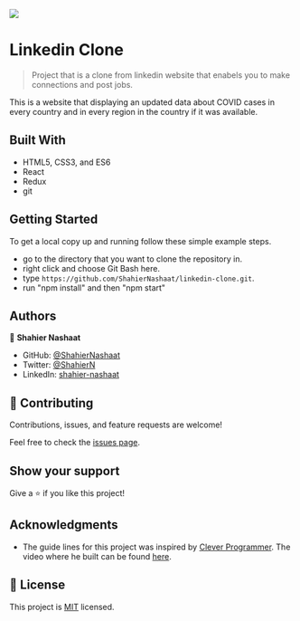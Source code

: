 ![](https://img.shields.io/badge/Microverse-blueviolet)

# Linkedin Clone

> Project that is a clone from linkedin website that enabels you to make connections and post jobs.

This is a website that displaying an updated data about COVID cases in every country and in every region
in the country if it was available.

## Built With

- HTML5, CSS3, and ES6
- React
- Redux
- git


## Getting Started

To get a local copy up and running follow these simple example steps.

- go to the directory that you want to clone the repository in.
- right click and choose Git Bash here.
- type ```https://github.com/ShahierNashaat/linkedin-clone.git```.
- run "npm install" and then "npm start"



## Authors

👤 **Shahier Nashaat**

- GitHub: [@ShahierNashaat](https://github.com/ShahierNashaat)
- Twitter: [@ShahierN](https://twitter.com/ShahierN)
- LinkedIn: [shahier-nashaat](https://www.linkedin.com/in/shahier-nashaat/)
## 🤝 Contributing

Contributions, issues, and feature requests are welcome!

Feel free to check the [issues page](../../issues/).

## Show your support

Give a ⭐️ if you like this project!

## Acknowledgments

- The guide lines for this project was inspired by [Clever Programmer](https://www.youtube.com/channel/UCqrILQNl5Ed9Dz6CGMyvMTQ). The video where he built can be found [here](https://youtu.be/xP3cxbDUtrc).

## 📝 License

This project is [MIT](./MIT.md) licensed.
